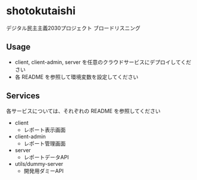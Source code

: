 # shotokutaishi
デジタル民主主義2030プロジェクト ブロードリスニング

## Usage

- client, client-admin, server を任意のクラウドサービスにデプロイしてください
- 各 README を参照して環境変数を設定してください

## Services
各サービスについては、それぞれの README を参照してください

- client
  - レポート表示画面
- client-admin
  - レポート管理画面
- server
  - レポートデータAPI
- utils/dummy-server
  - 開発用ダミーAPI
